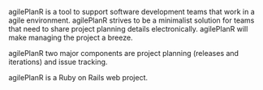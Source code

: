 agilePlanR is a tool to support software development teams that work in a agile environment.  agilePlanR strives to be a minimalist solution for teams that need to share project planning details electronically.  agilePlanR will make managing the project a breeze.

agilePlanR two major components are project planning (releases and iterations) and issue tracking.

agilePlanR is a Ruby on Rails web project.

